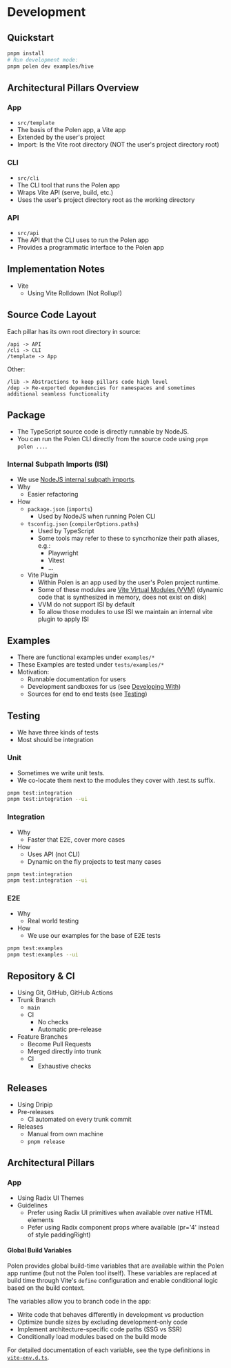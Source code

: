 # Development

## Quickstart

```sh
pnpm install
# Run development mode:
pnpm polen dev examples/hive
```

## Architectural Pillars Overview

### App

- `src/template`
- The basis of the Polen app, a Vite app
- Extended by the user's project
- Import: Is the Vite root directory (NOT the user's project directory root)

### CLI

- `src/cli`
- The CLI tool that runs the Polen app
- Wraps Vite API (serve, build, etc.)
- Uses the user's project directory root as the working directory

### API

- `src/api`
- The API that the CLI uses to run the Polen app
- Provides a programmatic interface to the Polen app

## Implementation Notes

- Vite
  - Using Vite Rolldown (Not Rollup!)

## Source Code Layout

Each pillar has its own root directory in source:

```
/api -> API
/cli -> CLI
/template -> App
```

Other:

```
/lib -> Abstractions to keep pillars code high level
/dep -> Re-exported dependencies for namespaces and sometimes additional seamless functionality
```

## Package

- The TypeScript source code is directly runnable by NodeJS.
- You can run the Polen CLI directly from the source code using `pnpm polen ...`.

### Internal Subpath Imports (ISI)

- We use [NodeJS internal subpath imports](https://nodejs.org/api/packages.html#subpath-imports).
- Why
  - Easier refactoring
- How
  - `package.json` (`imports`)
    - Used by NodeJS when running Polen CLI
  - `tsconfig.json` (`compilerOptions.paths`)
    - Used by TypeScript
    - Some tools may refer to these to syncrhonize their path aliases, e.g.:
      - Playwright
      - Vitest
      - ...
  - Vite Plugin
    - Within Polen is an app used by the user's Polen project runtime.
    - Some of these modules are [Vite Virtual Modules (VVM)](https://vitejs.dev/guide/api-plugin.html#virtual-modules) (dynamic code that is synthesized in memory, does not exist on disk)
    - VVM do not support ISI by default
    - To allow those modules to use ISI we maintain an internal vite plugin to apply ISI

## Examples

- There are functional examples under `examples/*`
- These Examples are tested under `tests/examples/*`
- Motivation:
  - Runnable documentation for users
  - Development sandboxes for us (see [Developing With](#developing-with))
  - Sources for end to end tests (see [Testing](#testing))

## Testing

- We have three kinds of tests
- Most should be integration

### Unit

- Sometimes we write unit tests.
- We co-locate them next to the modules they cover with .test.ts suffix.

```sh
pnpm test:integration
pnpm test:integration --ui
```

### Integration

- Why
  - Faster that E2E, cover more cases
- How
  - Uses API (not CLI)
  - Dynamic on the fly projects to test many cases

```sh
pnpm test:integration
pnpm test:integration --ui
```

### E2E

- Why
  - Real world testing
- How
  - We use our examples for the base of E2E tests

```sh
pnpm test:examples
pnpm test:examples --ui
```

## Repository & CI

- Using Git, GitHub, GitHub Actions
- Trunk Branch
  - `main`
  - CI
    - No checks
    - Automatic pre-release
- Feature Branches
  - Become Pull Requests
  - Merged directly into trunk
  - CI
    - Exhaustive checks

## Releases

- Using Dripip
- Pre-releases
  - CI automated on every trunk commit
- Releases
  - Manual from own machine
  - `pnpm release`

## Architectural Pillars

### App

- Using Radix UI Themes
- Guidelines
  - Prefer using Radix UI primitives when available over native HTML elements
  - Pefer using Radix component props where available (pr='4' instead of style paddingRight)

#### Global Build Variables

Polen provides global build-time variables that are available within the Polen app runtime (but not the Polen tool itself). These variables are replaced at build time through Vite's `define` configuration and enable conditional logic based on the build context.

The variables allow you to branch code in the app:

- Write code that behaves differently in development vs production
- Optimize bundle sizes by excluding development-only code
- Implement architecture-specific code paths (SSG vs SSR)
- Conditionally load modules based on the build mode

For detailed documentation of each variable, see the type definitions in [`vite-env.d.ts`](./vite-env.d.ts).
